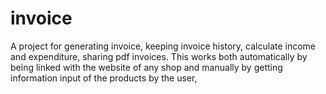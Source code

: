 # invoice
A project for generating invoice, keeping invoice history, calculate income and expenditure, sharing pdf invoices. This works both automatically by being linked with the website of any shop and manually by getting information input of the products by the user,

